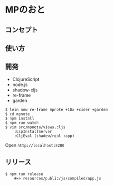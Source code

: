 # MPのおと

## コンセプト

## 使い方

## 開発

- ClojureScript
- node.js
- shadow-cljs
- re-frame
- garden

```shell-session
$ lein new re-frame mpnote +10x +cider +garden
$ cd mpnote
$ npm install
$ npm run watch
$ vim src/mpnote/views.cljs
    :LspInstallServer
    :CljEval (shadow/repl :app)
```

Open `http://localhost:8280`

## リリース

```shell-session
$ npm run release
    #=> resources/public/js/compiled/app.js
```
